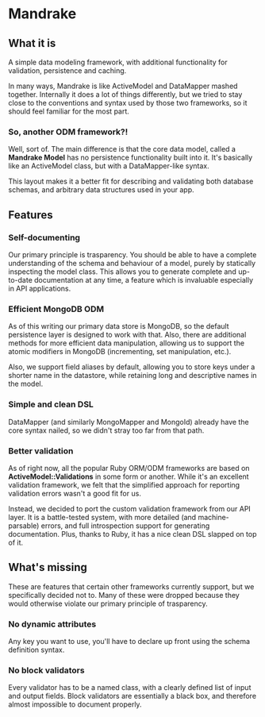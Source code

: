 # Mandrake

## What it is

A simple data modeling framework, with additional functionality for validation, persistence and caching.

In many ways, Mandrake is like ActiveModel and DataMapper mashed together.
Internally it does a lot of things differently, but we tried to stay close to the conventions
and syntax used by those two frameworks, so it should feel familiar for the most part.


### So, another ODM framework?!

Well, sort of. The main difference is that the core data model, called a **Mandrake Model** has no
persistence functionality built into it. It's basically like an ActiveModel class, but with a
DataMapper-like syntax.

This layout makes it a better fit for describing and validating both database schemas, and arbitrary
data structures used in your app.


## Features

### Self-documenting

Our primary principle is trasparency. You should be able to have a complete understanding
of the schema and behaviour of a model, purely by statically inspecting the model class.
This allows you to generate complete and up-to-date documentation at any time, a feature
which is invaluable especially in API applications.


### Efficient MongoDB ODM

As of this writing our primary data store is MongoDB, so the default persistence layer
is designed to work with that. Also, there are additional methods for more efficient data
manipulation, allowing us to support the atomic modifiers in MongoDB (incrementing, set manipulation, etc.).

Also, we support field aliases by default, allowing you to store keys under a shorter name in the datastore,
while retaining long and descriptive names in the model.


### Simple and clean DSL

DataMapper (and similarly MongoMapper and MongoId) already have the core syntax nailed, so we
didn't stray too far from that path.


### Better validation

As of right now, all the popular Ruby ORM/ODM frameworks are based on **ActiveModel::Validations** in
some form or another. While it's an excellent validation framework, we felt that the simplified approach
for reporting validation errors wasn't a good fit for us.

Instead, we decided to port the custom validation framework from our API layer. It is a battle-tested system,
with more detailed (and machine-parsable) errors, and full introspection support for generating documentation.
Plus, thanks to Ruby, it has a nice clean DSL slapped on top of it.



## What's missing

These are features that certain other frameworks currently support, but we specifically
decided not to. Many of these were dropped because they would otherwise violate our
primary principle of trasparency.


### No dynamic attributes

Any key you want to use, you'll have to declare up front using the schema definition
syntax.


### No block validators

Every validator has to be a named class, with a clearly defined list of input and output fields.
Block validators are essentially a black box, and therefore almost impossible to document properly.

